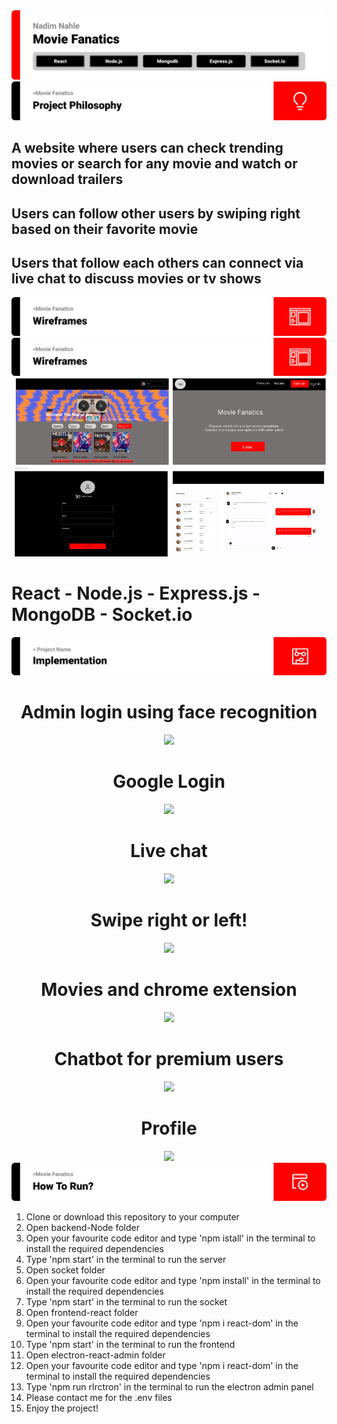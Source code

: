 <img src='./SEF Readme Template (3)/title1.svg'>
<img src='./SEF Readme Template (3)/title2.svg'>
<h2>A website where users can check trending movies or search for any movie and watch or download trailers</h2>
<h2>Users can follow other users by swiping right based on their favorite movie</h2>
<h2>Users that follow each others can connect via live chat to discuss movies or tv shows</h2>
<img src='./SEF Readme Template (3)/title3.svg'>
<img src='./SEF Readme Template (3)/title3.svg'>
<img src='./SEF Readme Template (3)/wireframes.png'>
<h1>React - Node.js - Express.js - MongoDB - Socket.io</h1>
<img src='./SEF Readme Template (3)/title5.svg' alt='implementation'>

<div align='center'>
    <h1>Admin login using face recognition</h1>
    <img src="https://media.giphy.com/media/ZwNBxi1A79As3zTX3g/giphy.gif"/>
    <h1>Google Login</h1>
    <img src="https://media.giphy.com/media/0u7z9mwbpxOAqz2wvq/giphy.gif"/>
    <h1>Live chat</h1>
    <img src="https://media.giphy.com/media/WCm8i3uQ6n52HYKdp7/giphy.gif"/>
    <h1>Swipe right or left!</h1>
    <img src="https://media.giphy.com/media/k1QCiYwsxeoWg0ND81/giphy.gif"/> 
    <h1>Movies and chrome extension</h1>
    <img src="https://media.giphy.com/media/FGLGvDdIvheRtJxT3u/giphy.gif"/>
    <h1>Chatbot for premium users</h1>
    <img src="https://media.giphy.com/media/LI6eSRIaQN8E7gClm0/giphy.gif"/>
    <h1>Profile</h1>
    <img src="https://media.giphy.com/media/qOfZDABXNQDs28A4xe/giphy.gif"/>
</div>

<img src='./SEF Readme Template (3)/title6.svg' alt='how to run'>
<div>
    <ol>
        <li>Clone or download this repository to your computer</li>
        <li>Open backend-Node folder</li>
        <li>Open your favourite code editor and type 'npm istall' in the terminal to install the required dependencies</li>
        <li>Type 'npm start' in the terminal to run the server</li>
        <li>Open socket folder</li>
        <li>Open your favourite code editor and type 'npm install' in the terminal to install the required dependencies</li>
        <li>Type 'npm start' in the terminal to run the socket</li>
        <li>Open frontend-react folder</li>
        <li>Open your favourite code editor and type 'npm i react-dom' in the terminal to install the required dependencies</li>
        <li>Type 'npm start' in the terminal to run the frontend</li>
        <li>Open electron-react-admin folder</li>
        <li>Open your favourite code editor and type 'npm i react-dom' in the terminal to install the required dependencies</li>
        <li>Type 'npm run rlrctron' in the terminal to run the electron admin panel</li>
        <li>Please contact me for the .env files</li>
        <li>Enjoy the project!</li>
    </ol>

</div>

